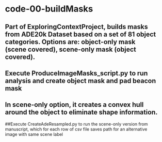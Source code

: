 # code-00-buildMasks

## Part of ExploringContextProject, builds masks from ADE20k Dataset based on a set of 81 object categories. Options are: object-only mask (scene covered), scene-only mask (object covered).

## Execute ProduceImageMasks_script.py to run analysis and create object mask and pad beacon mask

## In scene-only option, it creates a convex hull around the object to eliminate shape information.

##Execute CreateAdeResampled.py to run the scene-only version from manuscript, which for each row of csv file saves path for an alternative image with same scene label